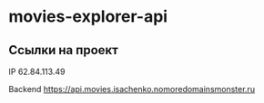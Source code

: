 # movies-explorer-api

## Ссылки на проект

IP 62.84.113.49

Backend https://api.movies.isachenko.nomoredomainsmonster.ru